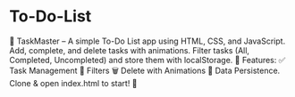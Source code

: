 # To-Do-List
📝 TaskMaster – A simple To-Do List app using HTML, CSS, and JavaScript. Add, complete, and delete tasks with animations. Filter tasks (All, Completed, Uncompleted) and store them with localStorage. 🚀 Features: ✅ Task Management 🎯 Filters 🗑️ Delete with Animations 💾 Data Persistence. Clone &amp; open index.html to start! 🎉
